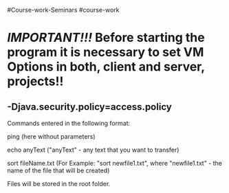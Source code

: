 #Course-work-Seminars #course-work

***IMPORTANT!!!*** Before starting the program it is necessary to set VM Options in both, client and server, projects!!
==============================================================================================================================
**-Djava.security.policy=access.policy**
-----------------------------------
Commands entered in the following format:

ping (here without parameters)

echo anyText ("anyText" - any text that you want to transfer)

sort fileName.txt (For Example: "sort newfile1.txt", where "newfile1.txt" - the name of the file that will be created)

Files will be stored in the root folder.
